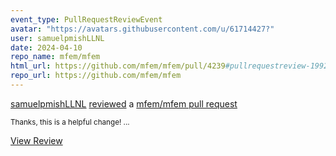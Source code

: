 ```yaml
---
event_type: PullRequestReviewEvent
avatar: "https://avatars.githubusercontent.com/u/61714427?"
user: samuelpmishLLNL
date: 2024-04-10
repo_name: mfem/mfem
html_url: https://github.com/mfem/mfem/pull/4239#pullrequestreview-1992860552
repo_url: https://github.com/mfem/mfem
---
```


<a href='https://github.com/samuelpmishLLNL' target='_blank'>samuelpmishLLNL</a> <a href='https://github.com/mfem/mfem/pull/4239#pullrequestreview-1992860552' target='_blank'>reviewed</a> a <a href='https://github.com/mfem/mfem/pull/4239' target='_blank'>mfem/mfem pull request</a>

<small>Thanks, this is a helpful change!...</small>

<a href='https://github.com/mfem/mfem/pull/4239#pullrequestreview-1992860552' target='_blank'>View Review</a>